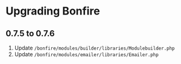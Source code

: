 # Upgrading Bonfire

## 0.7.5 to 0.7.6

1. Update `/bonfire/modules/builder/libraries/Modulebuilder.php`
2. Update `/bonfire/modules/emailer/libraries/Emailer.php`
